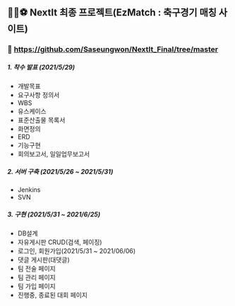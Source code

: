 ## 🏃‍♂️⚽  NextIt 최종 프로젝트(EzMatch : 축구경기 매칭 사이트)

### 👏 https://github.com/Saseungwon/NextIt_Final/tree/master

##### 1. 착수 발표 (2021/5/29)
- 개발목표
- 요구사항 정의서
- WBS
- 유스케이스
- 표준산출물 목록서
- 화면정의
- ERD
- 기능구현
- 회의보고서, 일일업무보고서

##### 2. 서버 구축 (2021/5/26 ~ 2021/5/31)
- Jenkins
- SVN

##### 3. 구현 (2021/5/31 ~ 2021/6/25)
- DB설계 
- 자유게시판 CRUD(검색, 페이징)
- 로그인, 회원가입(2021/5/31 ~ 2021/06/06)
- 댓글 게시판(대댓글)
- 팀 전술 페이지 
- 팀 관리 페이지 
- 팀 가입 페이지 
- 진행중, 종료된 대회 페이지
